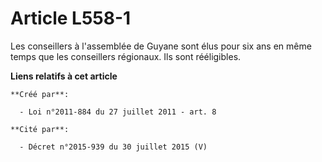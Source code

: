 # Article L558-1

Les conseillers à l'assemblée de Guyane sont élus pour six ans en même temps que les conseillers régionaux. Ils sont
rééligibles.

**Liens relatifs à cet article**

	**Créé par**:

	  - Loi n°2011-884 du 27 juillet 2011 - art. 8

	**Cité par**:

	  - Décret n°2015-939 du 30 juillet 2015 (V)
